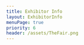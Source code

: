 ```yaml
---
title: Exhibitor Info
layout: ExhibitorInfo
menuPage: true
priority: 6
header: /assets/TheFair.png
---
```

 
